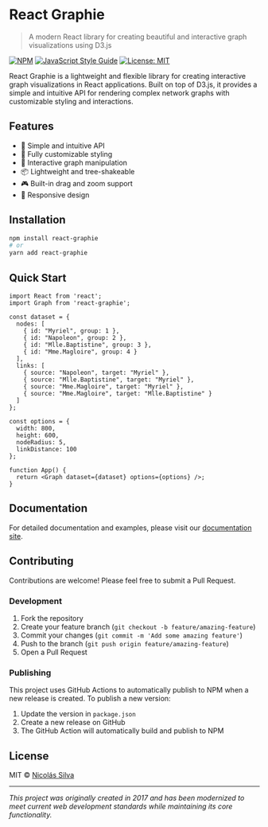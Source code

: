 # React Graphie

> A modern React library for creating beautiful and interactive graph visualizations using D3.js

[![NPM](https://img.shields.io/npm/v/react-graphie.svg)](https://www.npmjs.com/package/react-graphie)
[![JavaScript Style Guide](https://img.shields.io/badge/code_style-standard-brightgreen.svg)](https://standardjs.com)
[![License: MIT](https://img.shields.io/badge/License-MIT-yellow.svg)](https://opensource.org/licenses/MIT)

React Graphie is a lightweight and flexible library for creating interactive graph visualizations in React applications. Built on top of D3.js, it provides a simple and intuitive API for rendering complex network graphs with customizable styling and interactions.

## Features

- 🎯 Simple and intuitive API
- 🎨 Fully customizable styling
- 🔄 Interactive graph manipulation
- 📦 Lightweight and tree-shakeable
- 🎮 Built-in drag and zoom support
- 📱 Responsive design

## Installation

```bash
npm install react-graphie
# or
yarn add react-graphie
```

## Quick Start

```tsx
import React from 'react';
import Graph from 'react-graphie';

const dataset = {
  nodes: [
    { id: "Myriel", group: 1 },
    { id: "Napoleon", group: 2 },
    { id: "Mlle.Baptistine", group: 3 },
    { id: "Mme.Magloire", group: 4 }
  ],
  links: [
    { source: "Napoleon", target: "Myriel" },
    { source: "Mlle.Baptistine", target: "Myriel" },
    { source: "Mme.Magloire", target: "Myriel" },
    { source: "Mme.Magloire", target: "Mlle.Baptistine" }
  ]
};

const options = {
  width: 800,
  height: 600,
  nodeRadius: 5,
  linkDistance: 100
};

function App() {
  return <Graph dataset={dataset} options={options} />;
}
```

## Documentation

For detailed documentation and examples, please visit our [documentation site](https://github.com/nicolascine/react-graphie/wiki).

## Contributing

Contributions are welcome! Please feel free to submit a Pull Request.

### Development

1. Fork the repository
2. Create your feature branch (`git checkout -b feature/amazing-feature`)
3. Commit your changes (`git commit -m 'Add some amazing feature'`)
4. Push to the branch (`git push origin feature/amazing-feature`)
5. Open a Pull Request

### Publishing

This project uses GitHub Actions to automatically publish to NPM when a new release is created. To publish a new version:

1. Update the version in `package.json`
2. Create a new release on GitHub
3. The GitHub Action will automatically build and publish to NPM

## License

MIT © [Nicolás Silva](https://github.com/nicolascine)

---

*This project was originally created in 2017 and has been modernized to meet current web development standards while maintaining its core functionality.*

